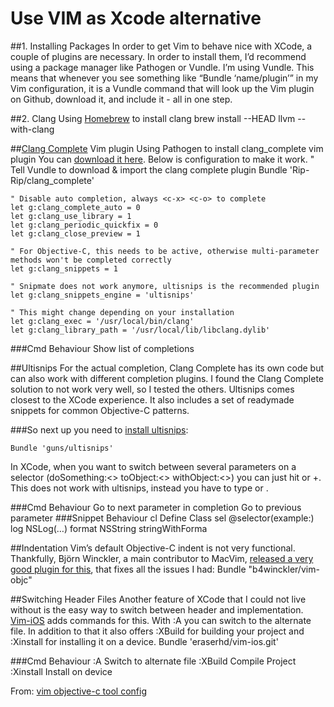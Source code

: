 # Use VIM as Xcode alternative

##1. Installing Packages
    In order to get Vim to behave nice with XCode, a couple of plugins are necessary. In order to install them, I’d recommend using a package manager like Pathogen or Vundle. I’m using Vundle. This means that whenever you see something like “Bundle ‘name/plugin’” in my Vim configuration, it is a Vundle command that will look up the Vim plugin on Github, download it, and include it - all in one step.


##2. Clang
Using [Homebrew](http://brew.sh/) to install clang
    brew install --HEAD llvm --with-clang


##[Clang Complete](https://github.com/Rip-Rip/clang_complete) Vim plugin 
Using Pathogen to install clang_complete vim plugin
    You can [download it here](https://github.com/Rip-Rip/clang_complete).
Below is configuration to make it work.
    " Tell Vundle to download & import the clang complete plugin
    Bundle 'Rip-Rip/clang_complete'

    " Disable auto completion, always <c-x> <c-o> to complete
    let g:clang_complete_auto = 0 
    let g:clang_use_library = 1
    let g:clang_periodic_quickfix = 0
    let g:clang_close_preview = 1

    " For Objective-C, this needs to be active, otherwise multi-parameter methods won't be completed correctly
    let g:clang_snippets = 1

    " Snipmate does not work anymore, ultisnips is the recommended plugin
    let g:clang_snippets_engine = 'ultisnips'

    " This might change depending on your installation
    let g:clang_exec = '/usr/local/bin/clang'
    let g:clang_library_path = '/usr/local/lib/libclang.dylib'


###Cmd Behaviour
    <c-x> <c-o> Show list of completions


##Ultisnips
For the actual completion, Clang Complete has its own code but can also work with different completion plugins. I found the Clang Complete solution to not work very well, so I tested the others. Ultisnips comes closest to the XCode experience. It also includes a set of readymade snippets for common Objective-C patterns.

###So next up you need to [install ultisnips](https://github.com/SirVer/ultisnips):

    Bundle 'guns/ultisnips'

In XCode, when you want to switch between several parameters on a selector (doSomething:<> toObject:<> withObject:<>) you can just hit or +. This does not work with ultisnips, instead you have to type or .

###Cmd Behaviour
    <c-j>   Go to next parameter in completion
    <c-k>   Go to previous parameter
###Snippet Behaviour
    cl<tab> Define Class
    sel<tab>    @selector(example:)
    log<tab>    NSLog(…)
    format<tab> NSString stringWithForma


##Indentation
Vim’s default Objective-C indent is not very functional. 
Thankfully, Björn Winckler, a main contributor to MacVim, [released a very good plugin for this](https://github.com/b4winckler/vim-objc), 
that fixes all the issues I had:
    Bundle "b4winckler/vim-objc"


##Switching Header Files
Another feature of XCode that I could not live without is the easy way to switch between header and implementation. [Vim-iOS](https://github.com/eraserhd/vim-ios) adds commands for this. With :A you can switch to the alternate file. In addition to that it also offers :XBuild for building your project and :Xinstall for installing it on a device.
    Bundle 'eraserhd/vim-ios.git'

###Cmd Behaviour
    :A  Switch to alternate file
    :XBuild Compile Project
    :Xinstall   Install on device
    
From: [vim objective-c tool config](http://appventure.me/2013/01/29/use-vim-as-xcode-alternative-ios-mac-cocoa/)
